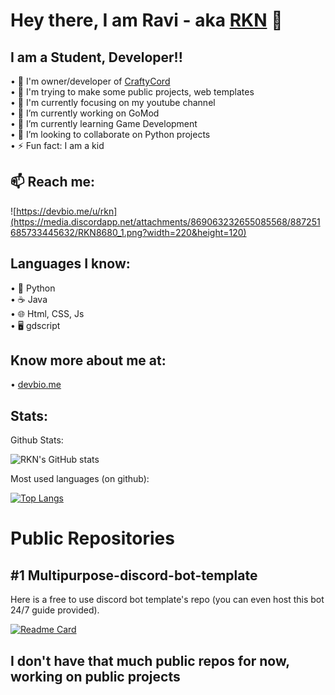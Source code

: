 # Hey there, I am Ravi - aka [RKN](https://github.com/RKNpy) 👋

## I am a Student, Developer!!

• 🎰 I'm owner/developer of [CraftyCord](https://top.gg/bot/872418590840725504)  
• 🎯 I'm trying to make some public projects, web templates   
• 💼 I'm currently focusing on my youtube channel  
• 🔭 I’m currently working on GoMod  
• 🌱 I’m currently learning Game Development  
• 👯 I’m looking to collaborate on Python projects  
• ⚡ Fun fact: I am a kid  


## 📫 Reach me:
![https://devbio.me/u/rkn](https://media.discordapp.net/attachments/869063232655085568/887251685733445632/RKN8680_1.png?width=220&height=120)

## Languages I know:
• 🐍 Python  
• ☕ Java  
• 🌐 ​Html, CSS, Js  
• 🖥️ gdscript   

## Know more about me at:

• [devbio.me](https://devbio.me/u/rkn)  



## Stats:

Github Stats:

![RKN's GitHub stats](https://github-readme-stats.vercel.app/api?username=RKNpy&show_icons=true&theme=radical)

Most used languages (on github):

[![Top Langs](https://github-readme-stats.vercel.app/api/top-langs/?username=RKNpy&layout=compact)](https://github.com/RKNpy/)



# Public Repositories 

## #1 Multipurpose-discord-bot-template

Here is a free to use discord bot template's repo 
(you can even host this bot 24/7 guide provided).

[![Readme Card](https://github-readme-stats.vercel.app/api/pin/?username=RKNpy&repo=Multipurpose-discord-bot-template&show_owner=true&theme=radical)](https://github.com/RKNpy/Multipurpose-discord-bot-template)



## I don't have that much public repos for now, working on public projects


